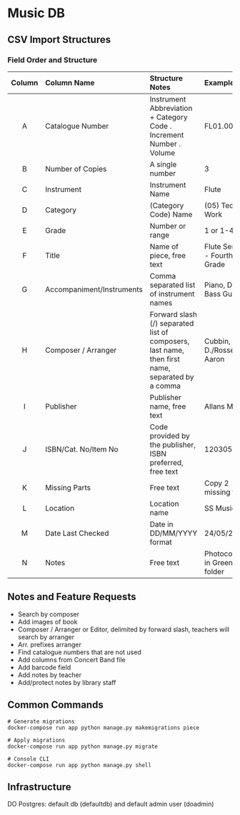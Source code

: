 # Music DB

## CSV Import Structures

### Field Order and Structure

| Column | Column Name               | Structure Notes                                                                                 | Example                       |
| :----: | :------------------------ | :---------------------------------------------------------------------------------------------- | :---------------------------- |
|   A    | Catalogue Number          | Instrument Abbreviation + Category Code . Increment Number . Volume                             | FL01.0001.01                  |
|   B    | Number of Copies          | A single number                                                                                 | 3                             |
|   C    | Instrument                | Instrument Name                                                                                 | Flute                         |
|   D    | Category                  | (Category Code) Name                                                                            | (05) Technical Work           |
|   E    | Grade                     | Number or range                                                                                 | 1 or 1-4                      |
|   F    | Title                     | Name of piece, free text                                                                        | Flute Series 1 - Fourth Grade |
|   G    | Accompaniment/Instruments | Comma separated list of instrument names                                                        | Piano, Drums, Bass Guitar     |
|   H    | Composer / Arranger       | Forward slash (/) separated list of composers, last name, then first name, separated by a comma | Cubbin, D./Rosser, Aaron      |
|   I    | Publisher                 | Publisher name, free text                                                                       | Allans Music                  |
|   J    | ISBN/Cat. No/Item No      | Code provided by the publisher, ISBN preferred, free text                                       | 1203051739                    |
|   K    | Missing Parts             | Free text                                                                                       | Copy 2 missing flute          |
|   L    | Location                  | Location name                                                                                   | SS Music 10                   |
|   M    | Date Last Checked         | Date in DD/MM/YYYY format                                                                       | 24/05/2021                    |
|   N    | Notes                     | Free text                                                                                       | Photocopies in Green folder   |


## Notes and Feature Requests

* Search by composer
* Add images of book
* Composer / Arranger or Editor, delimited by forward slash, teachers will search by arranger
* Arr. prefixes arranger
* Find catalogue numbers that are not used
* Add columns from Concert Band file
* Add barcode field
* Add notes by teacher
* Add/protect notes by library staff

## Common Commands

    # Generate migrations
    docker-compose run app python manage.py makemigrations piece

    # Apply migrations
    docker-compose run app python manage.py migrate

    # Console CLI
    docker-compose run app python manage.py shell

## Infrastructure

DO Postgres: default db (defaultdb) and default admin user (doadmin)
